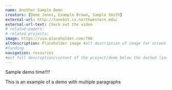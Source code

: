 ```yaml
---
name: Another Sample Demo
creators: [Demo Jones, Example Brown, Sample Smith]
external-url: http://tunebot.cs.northwestern.edu/
external-url-text: Check out the video
# related-papers:
# related-projects:
image: https://via.placeholder.com/700
altdescription: Placeholder image #alt description of image for screen readers
#funding
navigation: resources
#put full description/content of the project/demo below the dashed line. full markdown is supported.
---
```


Sample demo time!!!!

This is an example of a demo with multiple paragraphs